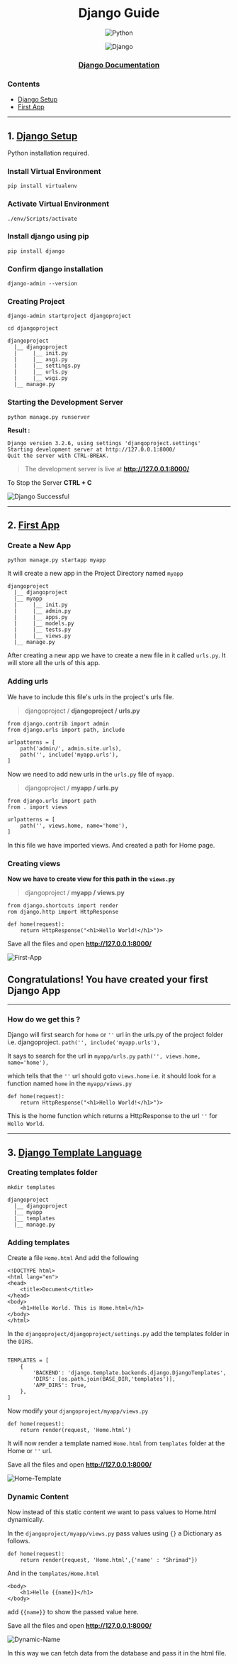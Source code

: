 <div align="center" >

<h1> Django Guide</h1>

<p float="left">
  

![Python](https://img.shields.io/badge/python-3670A0?style=for-the-badge&logo=python&logoColor=ffdd54) 

![Django](https://img.shields.io/badge/django-%23092E20.svg?style=for-the-badge&logo=django&logoColor=white)

</p>

### [Django Documentation](https://docs.djangoproject.com/en/3.2/topics/)

</div>

### Contents
- [Django Setup](#1-django-setup)
- [First App](#2-first-app)
---
## 1. [Django Setup](#1-django-setup)
Python installation required.
### Install Virtual Environment
  ```
  pip install virtualenv
  ```
  
### Activate Virtual Environment
  ```
  ./env/Scripts/activate
  ```

### Install django using pip
  ```
  pip install django
  ```

### Confirm django installation
  ```
  django-admin --version
  ```

### Creating Project
```
django-admin startproject djangoproject
```

`cd djangoproject`

```
djangoproject
  |__ djangoproject
  |     |__ init.py
  |     |__ asgi.py
  |     |__ settings.py
  |     |__ urls.py
  |     |__ wsgi.py
  |__ manage.py
```

### Starting the Development Server
```
python manage.py runserver
```

**Result :**

```
Django version 3.2.6, using settings 'djangoproject.settings'
Starting development server at http://127.0.0.1:8000/        
Quit the server with CTRL-BREAK.
```

> The development server is live at 
**http://127.0.0.1:8000/**

To Stop the Server
 **CTRL + C** 

![Django Successful](./images/django-successful.png)

---
## 2. [First App](#2-first-app)

### Create a New App
```
python manage.py startapp myapp
```
It will create a new app in the Project Directory named `myapp`

```
djangoproject
  |__ djangoproject
  |__ myapp
  |     |__ init.py
  |     |__ admin.py
  |     |__ apps.py
  |     |__ models.py
  |     |__ tests.py
  |     |__ views.py
  |__ manage.py
```
After creating a new app we have to create a new file in it called `urls.py`. It will store all the urls of this app.

### Adding urls
We have to include this file's urls in the project's urls file.

> djangoproject / **djangoproject / urls.py**
```
from django.contrib import admin
from django.urls import path, include

urlpatterns = [
    path('admin/', admin.site.urls), 
    path('', include('myapp.urls'),
]
```

Now we need to add new urls in the `urls.py` file of `myapp`.

> djangoproject / **myapp / urls.py**
```
from django.urls import path
from . import views

urlpatterns = [ 
    path('', views.home, name='home'), 
] 
```

In this file we have imported views.
And created a path for Home page.

### Creating views

**Now we have to create view for this path in the `views.py`**

> djangoproject / **myapp / views.py**
```
from django.shortcuts import render
rom django.http import HttpResponse

def home(request):
    return HttpResponse("<h1>Hello World!</h1>")> 
```

Save all the files and open **http://127.0.0.1:8000/**

![First-App](images/first-app.png)

## **Congratulations! You have created your first Django App**

---

### **How do we get this ?**
Django will first search for `home` or `''` url in the urls.py of the project folder i.e. djangoproject.
`path('', include('myapp.urls'),`

It says to search for the url in `myapp/urls.py`
`path('', views.home, name='home'),`

which tells that the `''` url should goto `views.home` i.e. it should look for a function named `home` in the `myapp/views.py` 

```
def home(request):
    return HttpResponse("<h1>Hello World!</h1>")> 
```
This is the home function which returns a HttpResponse to the url `''` for `Hello World`.

---
## 3. [Django Template Language]()

### Creating templates folder
```
mkdir templates
```

```
djangoproject
  |__ djangoproject
  |__ myapp
  |__ templates
  |__ manage.py
```

### Adding templates

Create a file `Home.html`
And add the following 

```
<!DOCTYPE html>
<html lang="en">
<head>
    <title>Document</title>
</head>
<body>
    <h1>Hello World. This is Home.html</h1>
</body>
</html>
```
In the `djangoproject/djangoproject/settings.py` add the templates folder in the `DIRS`.

```

TEMPLATES = [
    {
        'BACKEND': 'django.template.backends.django.DjangoTemplates',
        'DIRS': [os.path.join(BASE_DIR,'templates')],
        'APP_DIRS': True,
    },
]
```

Now modify your `djangoproject/myapp/views.py`

```
def home(request):
    return render(request, 'Home.html')
```
It will now render a template named `Home.html` from `templates` folder at the Home or `''` url.

Save all the files and open **http://127.0.0.1:8000/**

![Home-Template](images/home-tempate.png)

### Dynamic Content

Now instead of this static content we want to pass values to Home.html dynamically. 

In the `djangoproject/myapp/views.py` pass values using `{}` a Dictionary as follows.

```
def home(request):
    return render(request, 'Home.html',{'name' : "Shrimad"})
```

And in the `templates/Home.html`
```
<body>
    <h1>Hello {{name}}</h1>
</body>
```
add `{{name}}` to show the passed value here.

Save all the files and open **http://127.0.0.1:8000/**

![Dynamic-Name](images/dynamic-name.png)

In this way we can fetch data from the database and pass it in the html file.